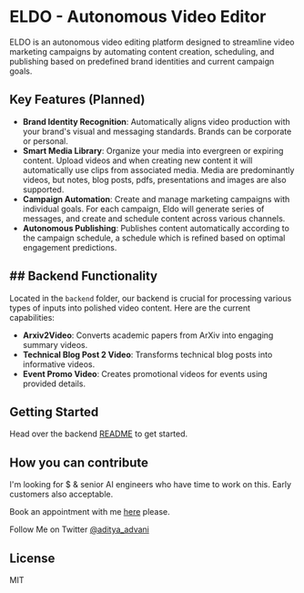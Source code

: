 # ELDO - Autonomous Video Editor

ELDO is an autonomous video editing platform designed to streamline video marketing campaigns by automating content creation, scheduling, and publishing based on predefined brand identities and current campaign goals.

## Key Features (Planned)

- **Brand Identity Recognition**: Automatically aligns video production with your brand's visual and messaging standards. Brands can be corporate or personal.
- **Smart Media Library**: Organize your media into evergreen or expiring content. Upload videos and when creating new content it will automatically use clips from associated media. Media are predominantly videos, but notes, blog posts, pdfs, presentations and images are also supported.
- **Campaign Automation**: Create and manage marketing campaigns with individual goals. For each campaign, Eldo will generate series of messages, and create and schedule content across various channels.
- **Autonomous Publishing**: Publishes content automatically according to the campaign schedule, a schedule which is refined based on optimal engagement predictions.

## ## Backend Functionality

Located in the `backend` folder, our backend is crucial for processing various types of inputs into polished video content. Here are the current capabilities:

- **Arxiv2Video**: Converts academic papers from ArXiv into engaging summary videos.
- **Technical Blog Post 2 Video**: Transforms technical blog posts into informative videos.
- **Event Promo Video**: Creates promotional videos for events using provided details.

## Getting Started

Head over the backend [README](https://github.com/ninjaa/eldo-app/blob/main/backend/README.md) to get started.

## How you can contribute

I'm looking for $ & senior AI engineers who have time to work on this. Early customers also acceptable.

Book an appointment with me [here](https://calendly.com/bestparents-aditya/intro) please.

Follow Me on Twitter [@aditya_advani](https://x.com/aditya_advani)


## License

MIT